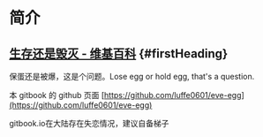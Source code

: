 # 简介

## [生存还是毁灭 -  维基百科](https://zh.wikipedia.org/wiki/%E7%94%9F%E5%AD%98%E8%BF%98%E6%98%AF%E6%AF%81%E7%81%AD) {#firstHeading}

保蛋还是被爆，这是个问题。Lose egg or hold egg, that's a question. 

本 gitbook 的 github 页面 [https://github.com/luffe0601/eve-egg](https://github.com/luffe0601/eve-egg)

gitbook.io在大陆存在失恋情况，建议自备梯子

